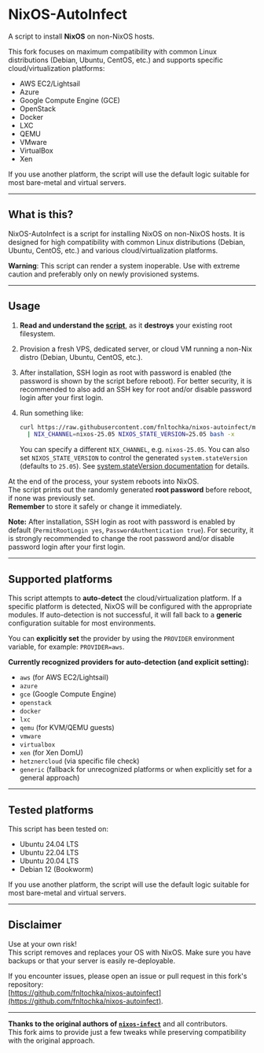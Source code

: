 # NixOS-AutoInfect

A script to install **NixOS** on non-NixOS hosts.

This fork focuses on maximum compatibility with common Linux distributions (Debian, Ubuntu, CentOS, etc.) and supports specific cloud/virtualization platforms:

- AWS EC2/Lightsail
- Azure
- Google Compute Engine (GCE)
- OpenStack
- Docker
- LXC
- QEMU
- VMware
- VirtualBox
- Xen

If you use another platform, the script will use the default logic suitable for most bare-metal and virtual servers.

---

## What is this?

NixOS-AutoInfect is a script for installing NixOS on non-NixOS hosts. It is designed for high compatibility with common Linux distributions (Debian, Ubuntu, CentOS, etc.) and various cloud/virtualization platforms.

**Warning**: This script can render a system inoperable. Use with extreme caution and preferably only on newly provisioned systems.

---

## Usage

1. **Read and understand the [script](nixos-autoinfect)**, as it **destroys** your existing root filesystem.
2. Provision a fresh VPS, dedicated server, or cloud VM running a non-Nix distro (Debian, Ubuntu, CentOS, etc.).
3. After installation, SSH login as root with password is enabled (the password is shown by the script before reboot). For better security, it is recommended to also add an SSH key for root and/or disable password login after your first login.
4. Run something like:

   ```bash
   curl https://raw.githubusercontent.com/fnltochka/nixos-autoinfect/main/nixos-autoinfect \
     | NIX_CHANNEL=nixos-25.05 NIXOS_STATE_VERSION=25.05 bash -x
   ```

   You can specify a different `NIX_CHANNEL`, e.g. `nixos-25.05`.
   You can also set `NIXOS_STATE_VERSION` to control the generated `system.stateVersion` (defaults to `25.05`).
   See [system.stateVersion documentation](https://search.nixos.org/options?channel=unstable&show=system.stateVersion&from=0&size=50&sort=relevance&type=packages&query=system.stateVersion) for details.

At the end of the process, your system reboots into NixOS.  
The script prints out the randomly generated **root password** before reboot, if none was previously set.  
**Remember** to store it safely or change it immediately.

**Note:** After installation, SSH login as root with password is enabled by default (`PermitRootLogin yes`, `PasswordAuthentication true`).
For security, it is strongly recommended to change the root password and/or disable password login after your first login.

---

## Supported platforms

This script attempts to **auto-detect** the cloud/virtualization platform. If a specific platform is detected, NixOS will be configured with the appropriate modules. If auto-detection is not successful, it will fall back to a **generic** configuration suitable for most environments.

You can **explicitly set** the provider by using the `PROVIDER` environment variable, for example: `PROVIDER=aws`.

**Currently recognized providers for auto-detection (and explicit setting):**

- `aws` (for AWS EC2/Lightsail)
- `azure`
- `gce` (Google Compute Engine)
- `openstack`
- `docker`
- `lxc`
- `qemu` (for KVM/QEMU guests)
- `vmware`
- `virtualbox`
- `xen` (for Xen DomU)
- `hetznercloud` (via specific file check)
- `generic` (fallback for unrecognized platforms or when explicitly set for a general approach)

---

## Tested platforms

This script has been tested on:

- Ubuntu 24.04 LTS
- Ubuntu 22.04 LTS
- Ubuntu 20.04 LTS
- Debian 12 (Bookworm)

If you use another platform, the script will use the default logic suitable for most bare-metal and virtual servers.

---

## Disclaimer

Use at your own risk!  
This script removes and replaces your OS with NixOS. Make sure you have backups or that your server is easily re-deployable.

If you encounter issues, please open an issue or pull request in this fork's repository:  
[https://github.com/fnltochka/nixos-autoinfect](https://github.com/fnltochka/nixos-autoinfect).

---

**Thanks to the original authors of [`nixos-infect`](https://github.com/elitak/nixos-infect)** and all contributors.  
This fork aims to provide just a few tweaks while preserving compatibility with the original approach.
